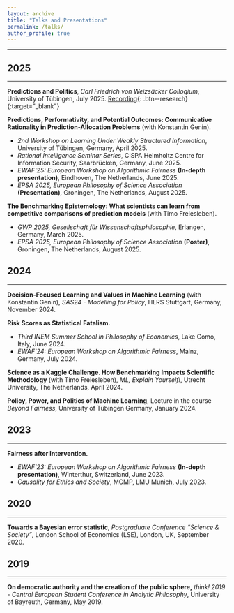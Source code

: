```yaml
---
layout: archive
title: "Talks and Presentations"
permalink: /talks/
author_profile: true
---
```


---

## 2025
---
**Predictions and Politics**, *Carl Friedrich von Weizsäcker Colloqium*, University of Tübingen, July 2025. [Recording](https://www.youtube.com/watch?v=LtEwufTkpZw){: .btn--research}{:target="_blank"}

**Predictions, Performativity, and Potential Outcomes: Communicative Rationality in Prediction-Allocation Problems** (with Konstantin Genin).
- *2nd Workshop on Learning Under Weakly Structured Information*, University of Tübingen, Germany, April 2025.
- *Rational Intelligence Seminar Series*, CISPA Helmholtz Centre for Information Security, Saarbrücken, Germany, June 2025.
- *EWAF'25: European Workshop on Algorithmic Fairness* **(In-depth presentation)**, Eindhoven, The Netherlands, June 2025.
- *EPSA 2025, European Philosophy of Science Association* **(Presentation)**, Groningen, The Netherlands, August 2025.

**The Benchmarking Epistemology: What scientists can learn from competitive comparisons of prediction models** (with Timo Freiesleben).
- *GWP 2025, Gesellschaft für Wissenschaftsphilosophie*, Erlangen, Germany, March 2025.
- *EPSA 2025, European Philosophy of Science Association* **(Poster)**, Groningen, The Netherlands, August 2025.

## 2024
---
**Decision-Focused Learning and Values in Machine Learning** (with Konstantin Genin), *SAS24 - Modelling for Policy*, HLRS Stuttgart, Germany, November 2024.

**Risk Scores as Statistical Fatalism.**
- *Third INEM Summer School in Philosophy of Economics*, Lake Como, Italy, June 2024.
- *EWAF'24: European Workshop on Algorithmic Fairness*, Mainz, Germany, July 2024.

**Science as a Kaggle Challenge. How Benchmarking Impacts Scientific Methodology** (with Timo Freiesleben), *ML, Explain Yourself!*, Utrecht University, The Netherlands, April 2024. 

**Policy, Power, and Politics of Machine Learning**, Lecture in the course *Beyond Fairness*, University of Tübingen Germany, January 2024.

## 2023
---
**Fairness after Intervention.**
- *EWAF’23: European Workshop on Algorithmic Fairness* **(In-depth presentation)**, Winterthur, Switzerland, June 2023.
- *Causality for Ethics and Society*, MCMP, LMU Munich, July 2023.

## 2020
---
**Towards a Bayesian error statistic**, *Postgraduate Conference “Science & Society”*, London School of Economics (LSE), London, UK, September 2020.

## 2019
---
**On democratic authority and the creation of the public sphere,** *think! 2019 - Central European Student Conference in Analytic Philosophy*, University of Bayreuth, Germany, May 2019.